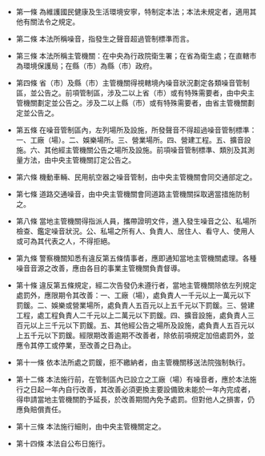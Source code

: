 * 第一條 為維護國民健康及生活環境安寧，特制定本法；本法未規定者，適用其他有關法令之規定。

* 第二條 本法所稱噪音，指發生之聲音超過管制標準而言。

* 第三條 本法所稱主管機關：在中央為行政院衛生署；在省為衛生處；在直轄市為環境保護局；在縣（市）為縣（市）政府。

* 第四條 省（市）及縣（市）主管機關得視轄境內噪音狀況劃定各類噪音管制區，並公告之。前項管制區，涉及二以上省（市）或有特殊需要者，由中央主管機關劃定並公告之。涉及二以上縣（市）或有特殊需要者，由省主管機關劃定並公告之。

* 第五條 在噪音管制區內，左列場所及設施，所發聲音不得超過噪音管制標準：一、工廠（場）。二、娛樂場所。三、營業場所。四、營建工程。五、擴音設施。六、其他經主管機關公告之場所及設施。前項噪音管制標準、類別及其測量方法，由中央主管機關訂定公告之。

* 第六條 機動車輛、民用航空器之噪音管制，由中央主管機關會同交通部定之。

* 第七條 道路交通噪音，由中央主管機關會同道路主管機關採取適當措施防制之。

* 第八條 當地主管機關得指派人員，攜帶證明文件，進入發生噪音之公、私場所檢查、鑑定噪音狀況。公、私場之所有人、負責人、居住人、看守人、使用人或可為其代表之人，不得拒絕。

* 第九條 警察機關知悉有違反第五條情事者，應即通知當地主管機關處理。各種噪音音源之改善，應由各目的事業主管機關負責督導。

* 第十條 違反第五條規定，經二次告發仍未遵行者，當地主管機關除依左列規定處罰外，應限期令其改善：一、工廠（場），處負責人一千元以上一萬元以下罰鍰。二、娛樂或營業場所，處負責人五百元以上五千元以下罰鍰。三、營建工程，處工程負責人二千元以上二萬元以下罰鍰。四、擴音設施，處負責人三百元以上三千元以下罰鍰。五、其他經公告之場所及設施，處負責人五百元以上五千元以下罰鍰。經限期改善逾期不改善者，除依前項規定加倍處罰外，並應令其停工或停業，至改善之日為止。

* 第十一條 依本法所處之罰鍰，拒不繳納者，由主管機關移送法院強制執行。

* 第十二條 本法施行前，在管制區內已設立之工廠（場）有噪音者，應於本法施行之日起一年內自行改善，其改善必須更換主要設備致未能於一年內完成者，得申請當地主管機關酌予延長，於改善期間內免予處罰。但對他人之損害，仍應負賠償責任。

* 第十三條 本法施行細則，由中央主管機關定之。

* 第十四條 本法自公布日施行。

